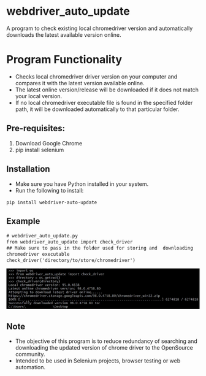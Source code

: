# webdriver_auto_update
A program to check existing local chromedriver version and automatically downloads the latest available version online.

# Program Functionality
- Checks local chromedriver driver version on your computer and compares it with the latest version available online.
- The latest online version/release will be downloaded if it does not match your local version.
- If no local chromedriver executable file is found in the specified folder path, it will be downloaded automatically to that particular folder.

## Pre-requisites:
1. Download Google Chrome
2. pip install selenium

## Installation
- Make sure you have Python installed in your system.
- Run the following to install:

``` 
pip install webdriver-auto-update
```

## Example
```
# webdriver_auto_update.py
from webdriver_auto_update import check_driver
## Make sure to pass in the folder used for storing and  downloading chromedriver executable
check_driver('directory/to/store/chromedriver')
```
![webdriver_auto_update_demo](webdriver_auto_update_demo.png)


## Note
- The objective of this program is to reduce redundancy of searching and downloading the updated version of chrome driver to the OpenSource community.
- Intended to be used in Selenium projects, browser testing or web automation.
